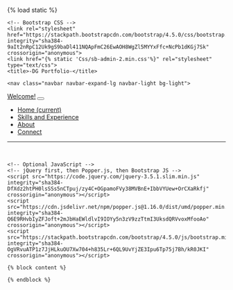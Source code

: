 {% load static %}

<!DOCTYPE html>
<html lang="en">
  <head>
    <!-- Required meta tags -->
    <meta charset="utf-8">
    <meta name="viewport" content="width=device-width, initial-scale=1, shrink-to-fit=no">

    <!-- Bootstrap CSS -->
    <link rel="stylesheet" href="https://stackpath.bootstrapcdn.com/bootstrap/4.5.0/css/bootstrap.min.css" integrity="sha384-9aIt2nRpC12Uk9gS9baDl411NQApFmC26EwAOH8WgZl5MYYxFfc+NcPb1dKGj7Sk" crossorigin="anonymous">
    <link href="{% static 'Css/sb-admin-2.min.css'%}" rel="stylesheet" type="text/css">
    <title>-DG Portfolio-</title>
  </head>
  <body>

  	<nav class="navbar navbar-expand-lg navbar-light bg-light">
  <a class="navbar-brand" href="{% url 'base' %}">Welcome!</a>
  <button class="navbar-toggler" type="button" data-toggle="collapse" data-target="#navbarNav" aria-controls="navbarNav" aria-expanded="false" aria-label="Toggle navigation">
    <span class="navbar-toggler-icon"></span>
  </button>
  <div class="collapse navbar-collapse" id="navbarNav">
    <ul class="navbar-nav">
      <li class="nav-item active">
        <a class="nav-link" href="{% url 'home' %}"> Home <span class="sr-only">(current)</span></a>
      </li>
      <li class="nav-item">
        <a class="nav-link" href="{% url 'charts' %}">Skills and Experience</a>
      </li>
      <li class="nav-item">
        <a class="nav-link" href="{% url 'about' %}">About</a>
      </li>
      <li class="nav-item">
        <a class="nav-link disabled" href="#" tabindex="-1" aria-disabled="true">Connect</a>
      </li>
    </ul>
  </div>
</nav>
  
   <hr>
   <br>


    <!-- Optional JavaScript -->
    <!-- jQuery first, then Popper.js, then Bootstrap JS -->
    <script src="https://code.jquery.com/jquery-3.5.1.slim.min.js" integrity="sha384-DfXdz2htPH0lsSSs5nCTpuj/zy4C+OGpamoFVy38MVBnE+IbbVYUew+OrCXaRkfj" crossorigin="anonymous"></script>
    <script src="https://cdn.jsdelivr.net/npm/popper.js@1.16.0/dist/umd/popper.min.js" integrity="sha384-Q6E9RHvbIyZFJoft+2mJbHaEWldlvI9IOYy5n3zV9zzTtmI3UksdQRVvoxMfooAo" crossorigin="anonymous"></script>
    <script src="https://stackpath.bootstrapcdn.com/bootstrap/4.5.0/js/bootstrap.min.js" integrity="sha384-OgVRvuATP1z7JjHLkuOU7Xw704+h835Lr+6QL9UvYjZE3Ipu6Tp75j7Bh/kR0JKI" crossorigin="anonymous"></script>

	{% block content %}

	{% endblock %}
  </body>
</html>

